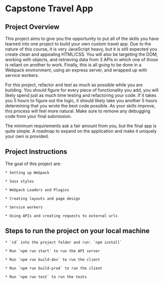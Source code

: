 # Capstone Travel App

## Project Overview
This project aims to give you the opportunity to put all of the skills you have learned into one project to build your own custom travel app. Due to the nature of this course, it is very JavaScript heavy, but it is still expected you create clean and appealing HTML/CSS. You will also be targeting the DOM, working with objects, and retrieving data from 3 APIs in which one of those is reliant on another to work. Finally, this is all going to be done in a Webpack environment, using an express server, and wrapped up with service workers.

For this project, refactor and test as much as possible while you are building. You should figure for every piece of functionality you add, you will likely spend just as much time testing and refactoring your code. If it takes you 5 hours to figure out the logic, it should likely take you another 5 hours determining that you wrote the best code possible. As your skills improve, this process will feel more natural. Make sure to remove any debugging code from your final submission.

The minimum requirements ask a fair amount from you, but the final app is quite simple. A roadmap to expand on the application and make it uniquely your own is provided.

## Project Instructions

The goal of this project are:

    * Setting up Webpack
    
    * Sass styles
    
    * Webpack Loaders and Plugins
    
    * Creating layouts and page design
    
    * Service workers
    
    * Using APIs and creating requests to external urls

## Steps to run the project on your local machine

    * `cd` into the project folder and run: `npm install`

    * Run `npm run start` to run the API server

    * Run `npm run build-dev` to run the client

    * Run `npm run build-prod` to run the client

    * Run `npm run test` to run the tests
